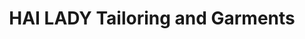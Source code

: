 ---
title: "HAI LADY Tailoring and Garments"
url: /piravam/hai-lady-tailoring-and-garments/
shop: Schneiderei
---
